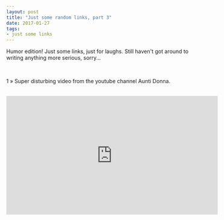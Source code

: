 ```yaml
---
layout: post
title: "Just some random links, part 3"
date: 2017-01-27
tags: 
- just some links
---
```


<p>Humor edition! Just some links, just for laughs. Still haven't got around to writing anything more serious, sorry...</p>
<br>
<div class="numbering"><p>1 » Super disturbing video from the youtube channel Aunti Donna.</p></div>
<br>
<iframe width="560" height="315" src="https://www.youtube-nocookie.com/embed/CS8Bc_-Bws4" frameborder="0" allowfullscreen></iframe>
<br>
